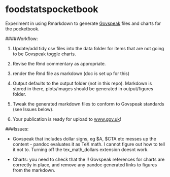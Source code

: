 # foodstatspocketbook
Experiment in using Rmarkdown to generate
[Govspeak](https://govspeak-preview.herokuapp.com) files and charts for the
pocketbook.

####Workflow:

1. Update/add tidy csv files into the data folder for items that are not going
to be Govspeak toggle charts.

2. Revise the Rmd commentary as appropriate.

3. render the Rmd file as markdown (doc is set up for this)

4. Output defaults to the output folder (not in this repo). Markdown is stored
in there, plots/images should be generated in output/figures folder.

5. Tweak the generated markdown files to conform to Govspeak standards (see
Issues below).

6. Your publication is ready for upload to www.gov.uk!

###Issues:

* Govspeak that includes dollar signs, eg $A, $CTA etc messes up the content -
pandoc evaluates it as TeX math. I cannot figure out how to tell it not to.
Turning off the tex_math_dollars extension doesnt work.

* Charts: you need to check that the !!<number> Govspeak references for charts are correctly in place, and remove any pandoc generated []() links to figures from the markdown.


